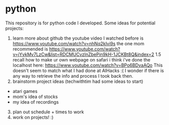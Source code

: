 # python
This repository is for python code I developed.
Some ideas for potential projects:
1. learn more about github 
the youtube video I watched before is https://www.youtube.com/watch?v=nhNq2kIvi9s
the one mom recommended is https://www.youtube.com/watch?v=jYvkMv7LzCw&list=RDCMUCvzlnZbePin9kH-1JCKBt8Q&index=2
1.5 recall how to make ur own webpage on safari
i think i've done the localhost here: https://www.youtube.com/watch?v=BPo6BDvaAQo
This doesn't seem to match what I had done at AIHacks :( I wonder if there is any way to retrieve the info and process I took back then.
2. brainstorm project ideas (techwithtim had some ideas to start)
* atari games
* mom's idea of stocks
* my idea of recordings
3. plan out schedule + times to work
4. work on projects! :)
